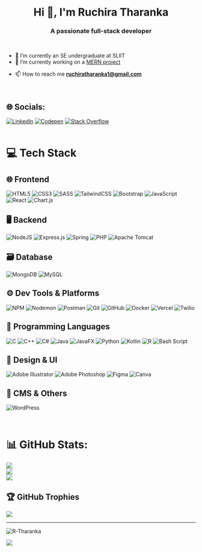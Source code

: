 
<h1 align="center">Hi 👋, I'm Ruchira Tharanka</h1>
<h3 align="center">A passionate full-stack developer</h3> <br/>
 
- 🌱 I’m currently an SE undergraduate at SLIIT
- 🔭 I’m currently working on a [MERN project](https://github.com/R-Tharanka/Food-Delivery-Microservices.git)
<!-- 👯 I’m looking to collaborate on **test1**  --> <!-- 🤝 I’m looking for help with **test1** -->
- 📫 How to reach me **ruchiratharanka1@gmail.com**
 <br>

## 🌐 Socials:
[![LinkedIn](https://img.shields.io/badge/LinkedIn-%230077B5.svg?logo=linkedin&logoColor=white)](https://linkedin.com/in/ruchira-tharanka-b020992a6) [![Codepen](https://img.shields.io/badge/Codepen-000000?style=for-the-badge&logo=codepen&logoColor=white)](https://codepen.io/Ruchira-Tharanka) 
[![Stack Overflow](https://img.shields.io/badge/-Stackoverflow-FE7A16?logo=stack-overflow&logoColor=white)](https://stackoverflow.com/users/17022726) 
<br><br>
# 💻 Tech Stack

## 🌐 Frontend
![HTML5](https://img.shields.io/badge/html5-%23E34F26.svg?style=for-the-badge&logo=html5&logoColor=white)
![CSS3](https://img.shields.io/badge/css3-%231572B6.svg?style=for-the-badge&logo=css3&logoColor=white)
![SASS](https://img.shields.io/badge/SASS-hotpink.svg?style=for-the-badge&logo=SASS&logoColor=white)
![TailwindCSS](https://img.shields.io/badge/tailwindcss-%2338B2AC.svg?style=for-the-badge&logo=tailwind-css&logoColor=white)
![Bootstrap](https://img.shields.io/badge/bootstrap-%238511FA.svg?style=for-the-badge&logo=bootstrap&logoColor=white)
![JavaScript](https://img.shields.io/badge/javascript-%23323330.svg?style=for-the-badge&logo=javascript&logoColor=%23F7DF1E)
![React](https://img.shields.io/badge/react-%2320232a.svg?style=for-the-badge&logo=react&logoColor=%2361DAFB)
![Chart.js](https://img.shields.io/badge/chart.js-F5788D.svg?style=for-the-badge&logo=chart.js&logoColor=white)

## 🖥️ Backend
![NodeJS](https://img.shields.io/badge/node.js-6DA55F?style=for-the-badge&logo=node.js&logoColor=white)
![Express.js](https://img.shields.io/badge/express.js-%23404d59.svg?style=for-the-badge&logo=express&logoColor=%2361DAFB)
![Spring](https://img.shields.io/badge/spring-%236DB33F.svg?style=for-the-badge&logo=spring&logoColor=white)
![PHP](https://img.shields.io/badge/php-%23777BB4.svg?style=for-the-badge&logo=php&logoColor=white)
![Apache Tomcat](https://img.shields.io/badge/apache%20tomcat-%23F8DC75.svg?style=for-the-badge&logo=apache-tomcat&logoColor=black)

## 🗃️ Database
![MongoDB](https://img.shields.io/badge/MongoDB-%234ea94b.svg?style=for-the-badge&logo=mongodb&logoColor=white)
![MySQL](https://img.shields.io/badge/mysql-4479A1.svg?style=for-the-badge&logo=mysql&logoColor=white)

## ⚙️ Dev Tools & Platforms
![NPM](https://img.shields.io/badge/NPM-%23CB3837.svg?style=for-the-badge&logo=npm&logoColor=white)
![Nodemon](https://img.shields.io/badge/NODEMON-%23323330.svg?style=for-the-badge&logo=nodemon&logoColor=%BBDEAD)
![Postman](https://img.shields.io/badge/Postman-FF6C37?style=for-the-badge&logo=postman&logoColor=white)
![Git](https://img.shields.io/badge/git-%23F05033.svg?style=for-the-badge&logo=git&logoColor=white)
![GitHub](https://img.shields.io/badge/github-%23121011.svg?style=for-the-badge&logo=github&logoColor=white)
![Docker](https://img.shields.io/badge/docker-%230db7ed.svg?style=for-the-badge&logo=docker&logoColor=white)
![Vercel](https://img.shields.io/badge/vercel-%23000000.svg?style=for-the-badge&logo=vercel&logoColor=white)
![Twilio](https://img.shields.io/badge/Twilio-F22F46?style=for-the-badge&logo=Twilio&logoColor=white)

## 🧠 Programming Languages
![C](https://img.shields.io/badge/c-%2300599C.svg?style=for-the-badge&logo=c&logoColor=white)
![C++](https://img.shields.io/badge/c++-%2300599C.svg?style=for-the-badge&logo=c%2B%2B&logoColor=white)
![C#](https://img.shields.io/badge/c%23-%23239120.svg?style=for-the-badge&logo=csharp&logoColor=white)
![Java](https://img.shields.io/badge/java-%23ED8B00.svg?style=for-the-badge&logo=openjdk&logoColor=white)
![JavaFX](https://img.shields.io/badge/javafx-%23FF0000.svg?style=for-the-badge&logo=javafx&logoColor=white)
![Python](https://img.shields.io/badge/python-3670A0?style=for-the-badge&logo=python&logoColor=ffdd54)
![Kotlin](https://img.shields.io/badge/kotlin-%237F52FF.svg?style=for-the-badge&logo=kotlin&logoColor=white)
![R](https://img.shields.io/badge/r-%23276DC3.svg?style=for-the-badge&logo=r&logoColor=white)
![Bash Script](https://img.shields.io/badge/bash_script-%23121011.svg?style=for-the-badge&logo=gnu-bash&logoColor=white)

## 🎨 Design & UI
![Adobe Illustrator](https://img.shields.io/badge/adobe%20illustrator-%23FF9A00.svg?style=for-the-badge&logo=adobe%20illustrator&logoColor=white)
![Adobe Photoshop](https://img.shields.io/badge/adobe%20photoshop-%2331A8FF.svg?style=for-the-badge&logo=adobe%20photoshop&logoColor=white)
![Figma](https://img.shields.io/badge/figma-%23F24E1E.svg?style=for-the-badge&logo=figma&logoColor=white)
![Canva](https://img.shields.io/badge/Canva-%2300C4CC.svg?style=for-the-badge&logo=Canva&logoColor=white)

## 🧩 CMS & Others
![WordPress](https://img.shields.io/badge/WordPress-%23117AC9.svg?style=for-the-badge&logo=WordPress&logoColor=white)

<br>

# 📊 GitHub Stats: 
![](https://github-readme-stats.vercel.app/api?username=R-Tharanka&theme=dark&hide_border=false&include_all_commits=true&count_private=true)<br/>
![](https://nirzak-streak-stats.vercel.app/?user=R-Tharanka&theme=dark&hide_border=false)<br/>
![](https://github-readme-stats.vercel.app/api/top-langs/?username=R-Tharanka&theme=dark&hide_border=false&include_all_commits=true&count_private=true&layout=compact)

## 🏆 GitHub Trophies
![](https://github-profile-trophy.vercel.app/?username=R-Tharanka&theme=radical&no-frame=false&no-bg=true&margin-w=4)

---

<p align="left"> <img src="https://komarev.com/ghpvc/?username=R-Tharanka&label=Profile%20views&color=0e75b6&style=flat" alt="R-Tharanka" /> </p>

[![](https://visitcount.itsvg.in/api?id=R-Tharanka&icon=0&color=0)](https://visitcount.itsvg.in)

